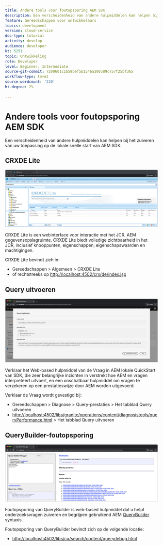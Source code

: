 ```yaml
---
title: Andere tools voor foutopsporing AEM SDK
description: Een verscheidenheid van andere hulpmiddelen kan helpen bij het zuiveren van de lokale snelle start van AEM SDK.
feature: Gereedschappen voor ontwikkelaars
topics: development
version: cloud-service
doc-type: tutorial
activity: develop
audience: developer
kt: 5251
topic: Ontwikkeling
role: Developer
level: Beginner, Intermediate
source-git-commit: 7200601c1b59bef5b1546a100589c757f25bf365
workflow-type: tm+mt
source-wordcount: '220'
ht-degree: 2%

---
```



# Andere tools voor foutopsporing AEM SDK

Een verscheidenheid van andere hulpmiddelen kan helpen bij het zuiveren van uw toepassing op de lokale snelle start van AEM SDK.

## CRXDE Lite

![CRXDE Lite](./assets/other-tools/crxde-lite.png)

CRXDE Lite is een webinterface voor interactie met het JCR, AEM gegevensopslagruimte. CRXDE Lite biedt volledige zichtbaarheid in het JCR, inclusief knooppunten, eigenschappen, eigenschapswaarden en machtigingen.

CRXDE Lite bevindt zich in:

+ Gereedschappen > Algemeen > CRXDE Lite
+ of rechtstreeks op [http://localhost:4502/crx/de/index.jsp](http://localhost:4502/crx/de/index.jsp)

## Query uitvoeren

![Query uitvoeren](./assets/other-tools/explain-query.png)

Verklaar het Web-based hulpmiddel van de Vraag in AEM lokale QuickStart van SDK, die zeer belangrijke inzichten in verstrekt hoe AEM en vragen interpreteert uitvoert, en een onschatbaar hulpmiddel om vragen te verzekeren op een prestatieswijze door AEM worden uitgevoerd.

Verklaar de Vraag wordt gevestigd bij:

+ Gereedschappen > Diagnose > Query-prestaties > Het tabblad Query uitvoeren
+ [http://localhost:4502/libs/granite/operations/content/diagnosistools/queryPerformance.html](http://localhost:4502/libs/granite/operations/content/diagnosistools/queryPerformance.html) > Het tabblad Query uitvoeren

## QueryBuilder-foutopsporing

![QueryBuilder-foutopsporing](./assets/other-tools/query-debugger.png)

Foutopsporing van QueryBuilder is web-based hulpmiddel dat u helpt onderzoeksvragen zuiveren en begrijpen gebruikend AEM [QueryBuilder](https://experienceleague.adobe.com/docs/experience-manager-65/developing/platform/query-builder/querybuilder-api.html) syntaxis.

Foutopsporing van QueryBuilder bevindt zich op de volgende locatie:

+ [http://localhost:4502/libs/cq/search/content/querydebug.html](http://localhost:4502/libs/cq/search/content/querydebug.html)

